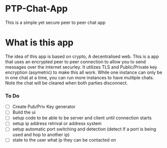 # PTP-Chat-App
This is a simple yet secure peer to peer chat app

# What is this app
The idea of this app is based on crypto, A decentralised web. This is a app that uses an encrypted peer to peer connection to allow you to send messages over the internet securley. It utilizes TLS and Public/Private key encryption (asymetric) to make this all work.
While one instance can only be in one chat at a time, you can run more instances to have multiple chats. Note the chat will be cleared when both parties disconnect.


### To Do
- [ ] Create Pub/Priv Key generator
- [ ] Build the ui
- [ ] setup code to be able to be server and client until connection starts
- [ ] setup ip address retrival or address system
- [ ] setup automatic port switching and detection (detect if a port is being used and hop to another ip)
- [ ] state to the user what ip they can be contacted on
